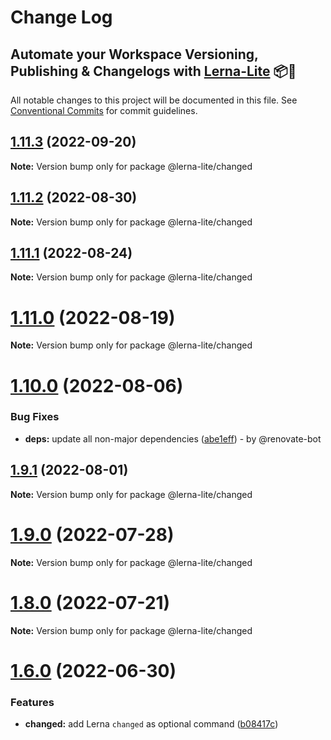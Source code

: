# Change Log
## Automate your Workspace Versioning, Publishing & Changelogs with [Lerna-Lite](https://github.com/ghiscoding/lerna-lite) 📦🚀

All notable changes to this project will be documented in this file.
See [Conventional Commits](https://conventionalcommits.org) for commit guidelines.

## [1.11.3](https://github.com/ghiscoding/lerna-lite/compare/v1.11.2...v1.11.3) (2022-09-20)

**Note:** Version bump only for package @lerna-lite/changed

## [1.11.2](https://github.com/ghiscoding/lerna-lite/compare/v1.11.1...v1.11.2) (2022-08-30)

**Note:** Version bump only for package @lerna-lite/changed

## [1.11.1](https://github.com/ghiscoding/lerna-lite/compare/v1.11.0...v1.11.1) (2022-08-24)

**Note:** Version bump only for package @lerna-lite/changed

# [1.11.0](https://github.com/ghiscoding/lerna-lite/compare/v1.10.0...v1.11.0) (2022-08-19)

**Note:** Version bump only for package @lerna-lite/changed

# [1.10.0](https://github.com/ghiscoding/lerna-lite/compare/v1.9.1...v1.10.0) (2022-08-06)

### Bug Fixes

* **deps:** update all non-major dependencies ([abe1eff](https://github.com/ghiscoding/lerna-lite/commit/abe1eff71fe211c36d05518a43f74da33967a450)) - by @renovate-bot

## [1.9.1](https://github.com/ghiscoding/lerna-lite/compare/v1.9.0...v1.9.1) (2022-08-01)

**Note:** Version bump only for package @lerna-lite/changed

# [1.9.0](https://github.com/ghiscoding/lerna-lite/compare/v1.8.0...v1.9.0) (2022-07-28)

**Note:** Version bump only for package @lerna-lite/changed

# [1.8.0](https://github.com/ghiscoding/lerna-lite/compare/v1.6.0...v1.8.0) (2022-07-21)

**Note:** Version bump only for package @lerna-lite/changed

# [1.6.0](https://github.com/ghiscoding/lerna-lite/compare/v1.5.1...v1.6.0) (2022-06-30)

### Features

* **changed:** add Lerna `changed` as optional command ([b08417c](https://github.com/ghiscoding/lerna-lite/commit/b08417c125e6dd4a5a7348e9a1e64b1415dbef90))
